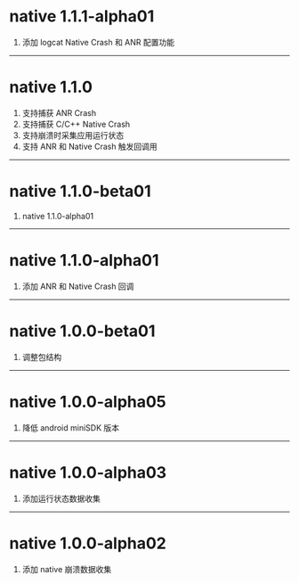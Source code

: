 # native 1.1.1-alpha01
1. 添加 logcat Native Crash 和 ANR 配置功能

----------------------
# native 1.1.0
1. 支持捕获 ANR Crash
2. 支持捕获 C/C++ Native Crash
3. 支持崩溃时采集应用运行状态
4. 支持 ANR 和 Native Crash 触发回调用

----------------------
# native 1.1.0-beta01
1. native 1.1.0-alpha01

----------------------
# native 1.1.0-alpha01
1. 添加 ANR 和 Native Crash 回调

----------------------
# native 1.0.0-beta01
1. 调整包结构

----------------------
# native 1.0.0-alpha05
1. 降低 android miniSDK 版本

----------------------
# native 1.0.0-alpha03
1. 添加运行状态数据收集

----------------------
# native 1.0.0-alpha02
1. 添加 native 崩溃数据收集